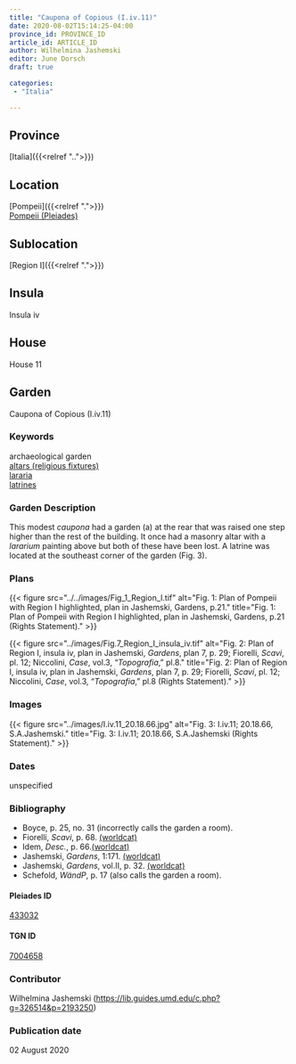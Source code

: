 ```yaml
---
title: "Caupona of Copious (I.iv.11)"
date: 2020-08-02T15:14:25-04:00
province_id: PROVINCE_ID
article_id: ARTICLE_ID
author: Wilhelmina Jashemski
editor: June Dorsch
draft: true

categories:
 - "Italia"

---
```


## Province

[Italia]({{<relref "..">}})

<!--### Province Description-->

<!-- DESCRIPTION -->


## Location

[Pompeii]({{<relref ".">}}) \
[Pompeii (Pleiades)](https://pleiades.stoa.org/places/433032)

<!--### Location Description-->

<!-- LEAVE THIS BLANK FOR NOW -->

## Sublocation

[Region I]({{<relref ".">}})

<!--### Sublocation Description-->

<!-- DESCRIPTION -->

## Insula

Insula iv

## House

House 11

## Garden

Caupona of Copious (I.iv.11)

### Keywords

archaeological garden \
[altars (religious fixtures)](http://vocab.getty.edu/page/aat/300003725) \
[lararia](http://vocab.getty.edu/page/aat/300400600) \
[latrines](http://vocab.getty.edu/page/aat/300007951)

### Garden Description

This modest *caupona* had a garden (a) at the rear that was raised one step higher than the rest of the building. It once had a masonry altar with a *lararium* painting above but both of these have been lost. A latrine was located at the southeast corner of the garden (Fig. 3).

<!--### Maps-->

<!--
OLD WAY (DO NOT USE)
![alt_text](../../images/image_name.ext)
*CAPTION*

NEW WAY ↓↓↓↓
{{< figure src="../../images/image_name.ext" alt="ALT_TEXT" title="CAPTION" >}}
-->

### Plans

{{< figure src="../../images/Fig_1_Region_I.tif" alt="Fig. 1: Plan of Pompeii with Region I highlighted, plan in Jashemski, Gardens, p.21." title="Fig. 1: Plan of Pompeii with Region I highlighted, plan in Jashemski, Gardens, p.21 (Rights Statement)." >}}

{{< figure src="../images/Fig.7_Region_I_insula_iv.tif" alt="Fig. 2: Plan of Region I, insula iv, plan in Jashemski, *Gardens*, plan 7, p. 29; Fiorelli, *Scavi*, pl. 12; Niccolini, *Case*, vol.3, “*Topografia*,” pl.8." title="Fig. 2: Plan of Region I, insula iv, plan in Jashemski, *Gardens*, plan 7, p. 29; Fiorelli, *Scavi*, pl. 12; Niccolini, *Case*, vol.3, “*Topografia*,” pl.8 (Rights Statement)." >}}

### Images

{{< figure src="../images/I.iv.11_20.18.66.jpg" alt="Fig. 3: I.iv.11; 20.18.66, S.A.Jashemski." title="Fig. 3: I.iv.11; 20.18.66, S.A.Jashemski (Rights Statement)." >}}

### Dates

unspecified

### Bibliography

* Boyce, p. 25, no. 31 (incorrectly calls the garden a room).
* Fiorelli, *Scavi*, p. 68. [(worldcat)](http://www.worldcat.org/oclc/249024903)
* Idem, *Desc.*, p. 66.[(worldcat)](http://www.worldcat.org/oclc/908272023)
* Jashemski, *Gardens*, 1:171. [(worldcat)](http://www.worldcat.org/oclc/884024123)
* Jashemski, *Gardens*, vol.II, p. 32. [(worldcat)](http://www.worldcat.org/oclc/921816405)
* Schefold, *WändP*, p. 17 (also calls the garden a room).

<!--#### Periodo ID-->

<!-- [PERIODO_ID](https://pleiades.stoa.org/places/PLEIADES_ID) -->

#### Pleiades ID

[433032](https://pleiades.stoa.org/places/433032)

#### TGN ID

[7004658](http://vocab.getty.edu/page/tgn/7004658)

### Contributor

Wilhelmina Jashemski (https://lib.guides.umd.edu/c.php?g=326514&p=2193250)

### Publication date

02 August 2020

<!--### Related articles-->

<!-- Links to other related articles. Leave blank for now -->
